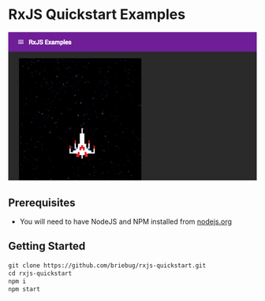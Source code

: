 # RxJS Quickstart Examples

<p align="center"><img src="src/assets/readme-screenshot.png" alt="RxJS Quickstart"/></p>

## Prerequisites

* You will need to have NodeJS and NPM installed from [nodejs.org](https://nodejs.org)

## Getting Started

```
git clone https://github.com/briebug/rxjs-quickstart.git
cd rxjs-quickstart
npm i
npm start
```
